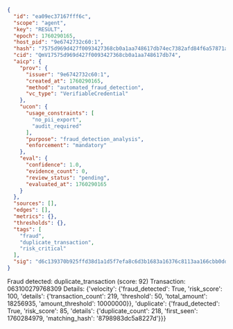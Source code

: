 ```json
{
  "id": "ea09ec37167fff6c",
  "scope": "agent",
  "key": "RESULT",
  "epoch": 1760290165,
  "host_pid": "9e6742732c60:1",
  "hash": "7575d969d427f0093427368cb0a1aa748617db74ec7382afd84f6a57871a1721",
  "cid": "QmV17575d969d427f0093427368cb0a1aa748617db74",
  "aicp": {
    "prov": {
      "issuer": "9e6742732c60:1",
      "created_at": 1760290165,
      "method": "automated_fraud_detection",
      "vc_type": "VerifiableCredential"
    },
    "ucon": {
      "usage_constraints": [
        "no_pii_export",
        "audit_required"
      ],
      "purpose": "fraud_detection_analysis",
      "enforcement": "mandatory"
    },
    "eval": {
      "confidence": 1.0,
      "evidence_count": 0,
      "review_status": "pending",
      "evaluated_at": 1760290165
    }
  },
  "sources": [],
  "edges": [],
  "metrics": {},
  "thresholds": {},
  "tags": [
    "fraud",
    "duplicate_transaction",
    "risk_critical"
  ],
  "sig": "d6c139370b925ffd38d1a1d5f7efa8c6d3b1683a16376c8113aa166cbb0dd42f"
}
```

Fraud detected: duplicate_transaction (score: 92)
Transaction: 063100279768309
Details: {'velocity': {'fraud_detected': True, 'risk_score': 100, 'details': {'transaction_count': 219, 'threshold': 50, 'total_amount': 18256935, 'amount_threshold': 10000000}}, 'duplicate': {'fraud_detected': True, 'risk_score': 85, 'details': {'duplicate_count': 218, 'first_seen': 1760284979, 'matching_hash': '8798983dc5a8227d'}}}